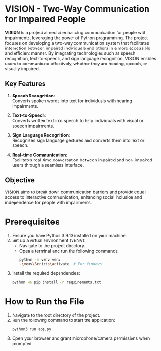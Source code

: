 # VISION - Two-Way Communication for Impaired People

**VISION** is a project aimed at enhancing communication for people with impairments, leveraging the power of Python programming. The project focuses on developing a two-way communication system that facilitates interaction between impaired individuals and others in a more accessible and efficient manner. By integrating technologies such as speech recognition, text-to-speech, and sign language recognition, VISION enables users to communicate effectively, whether they are hearing, speech, or visually impaired.

## Key Features

1. **Speech Recognition**:  
   Converts spoken words into text for individuals with hearing impairments.
   
2. **Text-to-Speech**:  
   Converts written text into speech to help individuals with visual or speech impairments.
   
3. **Sign Language Recognition**:  
   Recognizes sign language gestures and converts them into text or speech.
   
4. **Real-time Communication**:  
   Facilitates real-time conversation between impaired and non-impaired users through a seamless interface.

## Objective

VISION aims to break down communication barriers and provide equal access to interactive communication, enhancing social inclusion and independence for people with impairments.


# Prerequisites

1. Ensure you have Python 3.9.13 installed on your machine.
2. Set up a virtual environment (VENV):
   - Navigate to the project directory.
   - Open a terminal and run the following commands:
     ```bash
     python -m venv venv
     .\venv\Scripts\activate  # For Windows
     ```
3. Install the required dependencies:
   ```bash
   python -m pip install -r requirements.txt
   ```

# How to Run the File

1. Navigate to the root directory of the project.
2. Run the following command to start the application:
   ```bash
   python3 run app.py
   ```
3. Open your browser and grant microphone/camera permissions when prompted.
